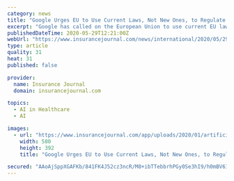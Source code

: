 ```yaml
---
category: news
title: "Google Urges EU to Use Current Laws, Not New Ones, to Regulate Artificial Intelligence"
excerpt: "Google has called on the European Union to use current EU laws to govern the use of artificial intelligence rather than draft new ones and cautioned"
publishedDateTime: 2020-05-29T12:21:00Z
webUrl: "https://www.insurancejournal.com/news/international/2020/05/29/570413.htm"
type: article
quality: 31
heat: 31
published: false

provider:
  name: Insurance Journal
  domain: insurancejournal.com

topics:
  - AI in Healthcare
  - AI

images:
  - url: "https://www.insurancejournal.com/app/uploads/2020/01/artificial-intelligence-580x392.jpg"
    width: 580
    height: 392
    title: "Google Urges EU to Use Current Laws, Not New Ones, to Regulate Artificial Intelligence"

secured: "AAoAjSppXGAFKb/841FK4J52cz3ncR/M8+ibTTebbrhPGy0Se3hI9/h0mBV61k1JtY5u/RRYpSdge/Kmf6/b5tiNdiQwkBMcgAnkgxP/i3JHUIybQRQVFRhaOGpq9/4yQJ3cbhs+dAtTZ5wjyEskC445DoK8yOQvpAoDRBsHVg3TU8vE7ekaBCMGd44qZK3A9R6ad4jPwHiT4plXD3X2I3dVohNiCQsI55XiPbd4XMsm44moX08igE7RyiBhMcOEcaMFSrq2CD0pt4kR1x+J4PxBlyI/7pU/gmGxV2Puisrnp9xFJbyomTJp7mnEt/5B+9GubBJB2QvC3OKuKDugXyO/qBg8oDNgeqrtbr+UkQcPNVi1R7CN6M2rGXHzsfgRdfu+aMJu4b3zqY9J84jqfJYK1ZfMzxL3j8eGPipcs45/WzownZwedR9ZMwzEb3u6c9JQXCH+lfTfuPHUJX6odr/OUX0Dq1wwK4po5SVpuWI=;rsrFIObw/iYCsAoePkyH7A=="
---
```


